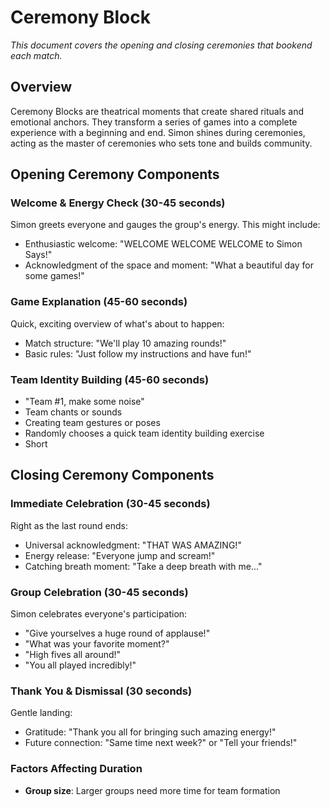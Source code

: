 # Ceremony Block

*This document covers the opening and closing ceremonies that bookend each match.*

## Overview
Ceremony Blocks are theatrical moments that create shared rituals and emotional anchors. They transform a series of games into a complete experience with a beginning and end. Simon shines during ceremonies, acting as the master of ceremonies who sets tone and builds community.




## Opening Ceremony Components

### Welcome & Energy Check (30-45 seconds)
Simon greets everyone and gauges the group's energy. This might include:
- Enthusiastic welcome: "WELCOME WELCOME WELCOME to Simon Says!"
- Acknowledgment of the space and moment: "What a beautiful day for some games!"

### Game Explanation (45-60 seconds)
Quick, exciting overview of what's about to happen:
- Match structure: "We'll play 10 amazing rounds!"
- Basic rules: "Just follow my instructions and have fun!"

### Team Identity Building (45-60 seconds)
- "Team #1, make some noise"
- Team chants or sounds
- Creating team gestures or poses
- Randomly chooses a quick team identity building exercise
- Short





## Closing Ceremony Components

### Immediate Celebration (30-45 seconds)
Right as the last round ends:
- Universal acknowledgment: "THAT WAS AMAZING!"
- Energy release: "Everyone jump and scream!"
- Catching breath moment: "Take a deep breath with me..."

### Group Celebration (30-45 seconds)
Simon celebrates everyone's participation:

- "Give yourselves a huge round of applause!"
- "What was your favorite moment?"
- "High fives all around!"
- "You all played incredibly!"


### Thank You & Dismissal (30 seconds)
Gentle landing:
- Gratitude: "Thank you all for bringing such amazing energy!"
- Future connection: "Same time next week?" or "Tell your friends!"


### Factors Affecting Duration
- **Group size**: Larger groups need more time for team formation
